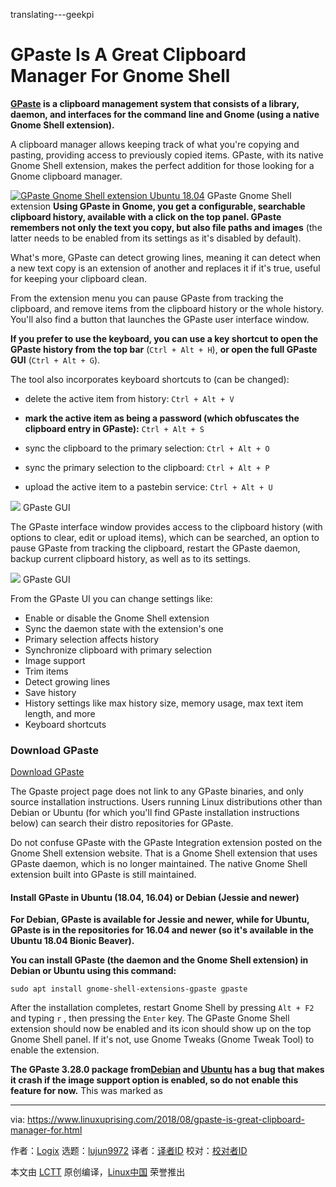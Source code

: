 translating---geekpi

GPaste Is A Great Clipboard Manager For Gnome Shell
======
**[GPaste][1] is a clipboard management system that consists of a library, daemon, and interfaces for the command line and Gnome (using a native Gnome Shell extension).**

A clipboard manager allows keeping track of what you're copying and pasting, providing access to previously copied items. GPaste, with its native Gnome Shell extension, makes the perfect addition for those looking for a Gnome clipboard manager.

[![GPaste Gnome Shell extension Ubuntu 18.04][2]][3]
GPaste Gnome Shell extension
**Using GPaste in Gnome, you get a configurable, searchable clipboard history, available with a click on the top panel. GPaste remembers not only the text you copy, but also file paths and images** (the latter needs to be enabled from its settings as it's disabled by default).

What's more, GPaste can detect growing lines, meaning it can detect when a new text copy is an extension of another and replaces it if it's true, useful for keeping your clipboard clean.

From the extension menu you can pause GPaste from tracking the clipboard, and remove items from the clipboard history or the whole history. You'll also find a button that launches the GPaste user interface window.

**If you prefer to use the keyboard, you can use a key shortcut to open the GPaste history from the top bar** (`Ctrl + Alt + H`), **or open the full GPaste GUI** (`Ctrl + Alt + G`).

The tool also incorporates keyboard shortcuts to (can be changed):

  * delete the active item from history: `Ctrl + Alt + V`

  * **mark the active item as being a password (which obfuscates the clipboard entry in GPaste):** `Ctrl + Alt + S`

  * sync the clipboard to the primary selection: `Ctrl + Alt + O`

  * sync the primary selection to the clipboard: `Ctrl + Alt + P`

  * upload the active item to a pastebin service: `Ctrl + Alt + U`

[![][4]][5]
GPaste GUI

The GPaste interface window provides access to the clipboard history (with options to clear, edit or upload items), which can be searched, an option to pause GPaste from tracking the clipboard, restart the GPaste daemon, backup current clipboard history, as well as to its settings.

[![][6]][7]
GPaste GUI

From the GPaste UI you can change settings like:

  * Enable or disable the Gnome Shell extension
  * Sync the daemon state with the extension's one
  * Primary selection affects history
  * Synchronize clipboard with primary selection
  * Image support
  * Trim items
  * Detect growing lines
  * Save history
  * History settings like max history size, memory usage, max text item length, and more
  * Keyboard shortcuts



### Download GPaste

[Download GPaste](https://github.com/Keruspe/GPaste)

The Gpaste project page does not link to any GPaste binaries, and only source installation instructions. Users running Linux distributions other than Debian or Ubuntu (for which you'll find GPaste installation instructions below) can search their distro repositories for GPaste.

Do not confuse GPaste with the GPaste Integration extension posted on the Gnome Shell extension website. That is a Gnome Shell extension that uses GPaste daemon, which is no longer maintained. The native Gnome Shell extension built into GPaste is still maintained.

#### Install GPaste in Ubuntu (18.04, 16.04) or Debian (Jessie and newer)

**For Debian, GPaste is available for Jessie and newer, while for Ubuntu, GPaste is in the repositories for 16.04 and newer (so it's available in the Ubuntu 18.04 Bionic Beaver).**

**You can install GPaste (the daemon and the Gnome Shell extension) in Debian or Ubuntu using this command:**
```
sudo apt install gnome-shell-extensions-gpaste gpaste

```

After the installation completes, restart Gnome Shell by pressing `Alt + F2` and typing `r` , then pressing the `Enter` key. The GPaste Gnome Shell extension should now be enabled and its icon should show up on the top Gnome Shell panel. If it's not, use Gnome Tweaks (Gnome Tweak Tool) to enable the extension.

**The GPaste 3.28.0 package from[Debian][8] and [Ubuntu][9] has a bug that makes it crash if the image support option is enabled, so do not enable this feature for now.** This was marked as


--------------------------------------------------------------------------------

via: https://www.linuxuprising.com/2018/08/gpaste-is-great-clipboard-manager-for.html

作者：[Logix][a]
选题：[lujun9972](https://github.com/lujun9972)
译者：[译者ID](https://github.com/译者ID)
校对：[校对者ID](https://github.com/校对者ID)

本文由 [LCTT](https://github.com/LCTT/TranslateProject) 原创编译，[Linux中国](https://linux.cn/) 荣誉推出

[a]:https://plus.google.com/118280394805678839070
[1]:https://github.com/Keruspe/GPaste
[2]:https://2.bp.blogspot.com/-2ndArDBcrwY/W2gyhMc1kEI/AAAAAAAABS0/ZAe_onuGCacMblF733QGBX3XqyZd--WuACLcBGAs/s400/gpaste-gnome-shell-extension-ubuntu1804.png (Gpaste Gnome Shell)
[3]:https://2.bp.blogspot.com/-2ndArDBcrwY/W2gyhMc1kEI/AAAAAAAABS0/ZAe_onuGCacMblF733QGBX3XqyZd--WuACLcBGAs/s1600/gpaste-gnome-shell-extension-ubuntu1804.png
[4]:https://2.bp.blogspot.com/-7FBRsZJvYek/W2gyvzmeRxI/AAAAAAAABS4/LhokMFSn8_kZndrNB-BTP4W3e9IUuz9BgCLcBGAs/s640/gpaste-gui_1.png
[5]:https://2.bp.blogspot.com/-7FBRsZJvYek/W2gyvzmeRxI/AAAAAAAABS4/LhokMFSn8_kZndrNB-BTP4W3e9IUuz9BgCLcBGAs/s1600/gpaste-gui_1.png
[6]:https://4.bp.blogspot.com/-047ShYc6RrQ/W2gyz5FCf_I/AAAAAAAABTA/-o6jaWzwNpsSjG0QRwRJ5Xurq_A6dQ0sQCLcBGAs/s640/gpaste-gui_2.png
[7]:https://4.bp.blogspot.com/-047ShYc6RrQ/W2gyz5FCf_I/AAAAAAAABTA/-o6jaWzwNpsSjG0QRwRJ5Xurq_A6dQ0sQCLcBGAs/s1600/gpaste-gui_2.png
[8]:https://packages.debian.org/buster/gpaste
[9]:https://launchpad.net/ubuntu/+source/gpaste
[10]:https://www.imagination-land.org/posts/2018-04-13-gpaste-3.28.2-released.html
